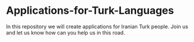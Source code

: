 # Applications-for-Turk-Languages
In this repository we will create applications for Iranian Turk people. Join us and let us know how can you help us in this road.
